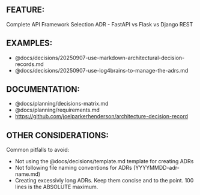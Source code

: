 ## FEATURE:

Complete API Framework Selection ADR - FastAPI vs Flask vs Django REST

## EXAMPLES:

- @docs/decisions/20250907-use-markdown-architectural-decision-records.md
- @docs/decisions/20250907-use-log4brains-to-manage-the-adrs.md

## DOCUMENTATION:

- @docs/planning/decisions-matrix.md
- @docs/planning/requirements.md
- https://github.com/joelparkerhenderson/architecture-decision-record

## OTHER CONSIDERATIONS:

Common pitfalls to avoid:

- Not using the @docs/decisions/template.md template for creating ADRs
- Not following file naming conventions for ADRs (YYYYMMDD-adr-name.md)
- Creating excessivly long ADRs. Keep them concise and to the point. 100 lines is the ABSOLUTE maximum.
